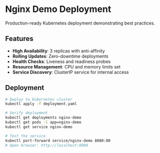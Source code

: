 # Nginx Demo Deployment

Production-ready Kubernetes deployment demonstrating best practices.

## Features

- **High Availability**: 3 replicas with anti-affinity
- **Rolling Updates**: Zero-downtime deployments
- **Health Checks**: Liveness and readiness probes
- **Resource Management**: CPU and memory limits set
- **Service Discovery**: ClusterIP service for internal access

## Deployment
```bash
# Deploy to Kubernetes cluster
kubectl apply -f deployment.yaml

# Verify deployment
kubectl get deployments nginx-demo
kubectl get pods -l app=nginx-demo
kubectl get service nginx-demo

# Test the service
kubectl port-forward service/nginx-demo 8080:80
# Open browser: http://localhost:8080